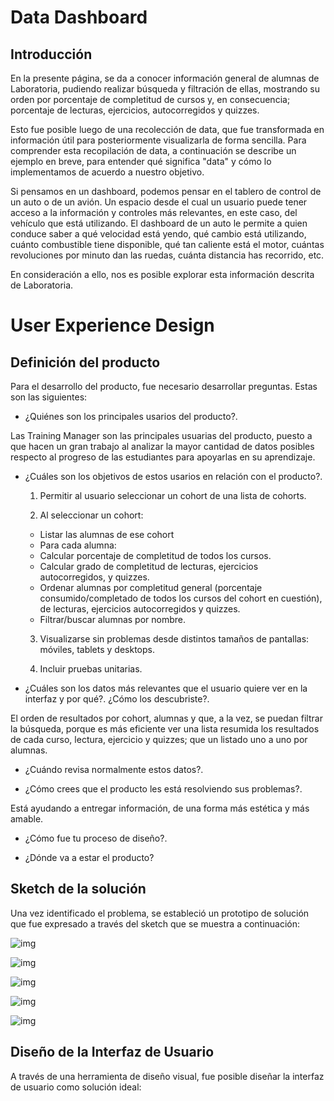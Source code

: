 # Data Dashboard

## Introducción

En la presente página, se da a conocer información general de alumnas de Laboratoria, pudiendo realizar búsqueda y filtración de ellas, mostrando su orden por porcentaje de completitud de cursos y, en consecuencia; porcentaje de lecturas, ejercicios, autocorregidos y quizzes.   

Esto fue posible luego de una recolección de data, que fue transformada en información útil para posteriormente visualizarla de forma sencilla.
Para comprender esta recopilación de data, a continuación se describe un ejemplo en breve, para entender qué significa "data" y cómo lo implementamos de acuerdo a nuestro objetivo.

Si pensamos en un dashboard, podemos pensar en el tablero de control de un auto o de un avión. Un espacio desde el cual un usuario puede tener acceso a la información y controles más relevantes, en este caso, del vehículo que está utilizando. El dashboard de un auto le permite a quien conduce saber a qué velocidad está yendo, qué cambio está utilizando, cuánto combustible tiene disponible, qué tan caliente está el motor, cuántas revoluciones por minuto dan las ruedas, cuánta distancia has recorrido, etc.

En consideración a ello, nos es posible explorar esta información descrita de Laboratoria.



# User Experience Design

## Definición del producto

Para el desarrollo del producto, fue necesario desarrollar preguntas. Estas son las siguientes:

* ¿Quiénes son los principales usarios del producto?.

Las Training Manager son las principales usuarias del producto, puesto a que hacen un gran trabajo al analizar la mayor cantidad de datos posibles respecto al progreso de las estudiantes para apoyarlas en su aprendizaje.

* ¿Cuáles son los objetivos de estos usarios en relación con el producto?.

   1. Permitir al usuario seleccionar un cohort de una lista de cohorts.

   2. Al seleccionar un cohort:
     * Listar las alumnas de ese cohort
     * Para cada alumna:
     * Calcular porcentaje de completitud de todos los cursos.
     * Calcular grado de completitud de lecturas, ejercicios autocorregidos, y quizzes.
     * Ordenar alumnas por completitud general (porcentaje consumido/completado de todos los cursos del cohort en cuestión), de lecturas, ejercicios autocorregidos y quizzes.
    * Filtrar/buscar alumnas por nombre.

   3. Visualizarse sin problemas desde distintos tamaños de pantallas: móviles, tablets y desktops.

   4. Incluir pruebas unitarias.

* ¿Cuáles son los datos más relevantes que el usuario quiere ver en la interfaz y por qué?. ¿Cómo los descubriste?.

El orden de resultados por cohort, alumnas y que, a la vez, se puedan filtrar la búsqueda, porque es más eficiente ver una lista resumida los resultados de cada curso, lectura, ejercicio y quizzes; que un listado uno a uno por alumnas.

* ¿Cuándo revisa normalmente estos datos?.



* ¿Cómo crees que el producto les está resolviendo sus problemas?.

Está ayudando a entregar información, de una forma más estética y más amable.

* ¿Cómo fue tu proceso de diseño?.

* ¿Dónde va a estar el producto?



## Sketch de la solución

Una vez identificado el problema, se estableció un prototipo de solución que fue expresado a través del sketch que se muestra a continuación:

![img](https://i.imgur.com/2Thbe3D.jpg)

![img](https://i.imgur.com/FX9x4YB.jpg)

![img](https://i.imgur.com/UiUm6Fz.jpg)

![img](https://i.imgur.com/3GC2bO7.jpg)

![img](https://i.imgur.com/dXgS5V4.jpg)



## Diseño de la Interfaz de Usuario

A través de una herramienta de diseño visual, fue posible diseñar la interfaz de usuario como solución ideal:
